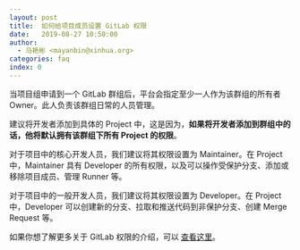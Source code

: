 ```yaml
---
layout: post
title:  如何给项目成员设置 GitLab 权限
date:   2019-08-27 10:50:00
author: 
  - 马艳彬 <mayanbin@xinhua.org>
categories: faq
index: 0
---
```


当项目组申请到一个 GitLab 群组后，平台会指定至少一人作为该群组的所有者 Owner。此人负责该群组日常的人员管理。

建议将开发者添加到具体的 Project 中，这是因为，**如果将开发者添加到群组中的话，他将默认拥有该群组下所有 Project 的权限**。

对于项目中的核心开发人员，我们建议将其权限设置为 Maintainer。在 Project 中，Maintainer 具有 Developer 的所有权限，以及可以操作受保护分支、添加或移除项目成员、管理 Runner 等。

对于项目中的一般开发人员，我们建议将其权限设置为 Developer。在 Project 中，Developer 可以创建新的分支、拉取和推送代码到非保护分支、创建 Merge Request 等。

如果你想了解更多关于 GitLab 权限的介绍，可以 [查看这里](https://gitlab.xinhua.dev/help/user/permissions)。
